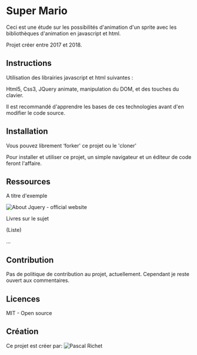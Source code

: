 # Super Mario

Ceci est une étude sur les possibilités d'animation d'un sprite avec les bibliothèques d'animation en javascript et html. 

Projet créer entre 2017 et 2018.

## Instructions

Utilisation des librairies javascript et html suivantes :

Html5, Css3, JQuery animate, manipulation du DOM, et des touches du clavier.  

Il est recommandé d'apprendre les bases de ces technologies avant d'en modifier le code source.

## Installation

Vous pouvez librement ‘forker' ce projet ou le 'cloner'

Pour installer et utiliser ce projet, un simple navigateur et un éditeur de code feront l'affaire.

## Ressources 

A titre d'exemple

![About Jquery - official website](https://learn.jquery.com/about-jquery/how-jquery-works/)

Livres sur le sujet

(Liste)

...

## Contribution

Pas de politique de contribution au projet, actuellement.
Cependant je reste ouvert aux commentaires.

## Licences

MIT - Open source

## Création

Ce projet est créer par: ![Pascal Richet](https://github.com/PascalR2014)
